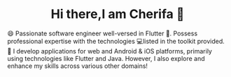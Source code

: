 <h1 align = "center"> Hi there,I am Cherifa &#128075</h1>

<p1 class="emoji-text"><span>&#128516;</span> Passionate software engineer well-versed in Flutter 👀. Possess professional expertise with the technologies <span>&#128187;</span>listed in the toolkit provided.</p1>
<br>
<p2 class="emoji-text"><span>&#128640;</span>  I develop applications for web and Android & iOS platforms, primarily using technologies like Flutter and Java. However, I also explore and enhance my skills across various other domains!</p2>
